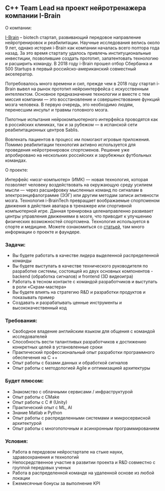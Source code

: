 ## C++ Team Lead на проект нейротренажера компании I-Brain 

О компании:

[I-Brain](https://i-brain.tech/ru/) – biotech стартап, развивающий передовое направление нейротренировок и реабилитации. Научные исследования велись около 9 лет, однако история i-Brain как компании началась всего полтора года назад. За это время стартапу удалось привлечь институциональные инвестиции, позволившие создать прототип, запатентовать технологию и расширить команду. В 2018 году i-Brain прошел отбор Сбербанка и 500 Startups в первый российско-американский совместный акселератор.

Потребовалось много времени и сил, прежде чем в 2018 году стартап i-Brain вывел на рынок прототип нейроинтерфейса с искусственным интеллектом. Основное предназначение технологии и вместе с тем миссия компании — это восстановление и совершенствование функций мозга человека. В первую очередь, это необходимо людям, перенесшим инсульт и травмы головного мозга.

Пилотные испытания нейрокомпьютерного интерфейса проводятся как в российских клиниках, так и за рубежом — в испанской сети реабилитационных центров Sablis.

Вовлекать пациентов в процесс им помогают игровые приложения. 
Помимо реабилитации технология активно используется для проведения нейротренировок спортсменов. Решение уже апробировано на нескольких российских и зарубежных футбольных командах.

 

О проекте:

Интерфейс «мозг-компьютер» (ИМК) — новая технология, которая позволяет человеку воздействовать на окружающую среду усилием мысли — 
через расшифровку мысленных команд по сигналам в электроэнцефалограмме (ЭЭГ) или другим методам записи активности мозга.
Технология i-BrainTech превращает воображаемые спортсменом движения в действия аватара в тренажере или спортивной компьютерной игре.
Данная тренировка целенаправленно развивает центры управления движениями в мозге, что приводит к улучшению физических возможностей спортсмена.
Технология используется в спорте и медицине.
Можете ознакомиться со [статьей](https://incrussia.ru/fly/i-brain/), там много информации о проекте и фаундере.

### Задачи:
- Вы будете работать в качестве лидера выделенной распределенной команды
- Вы будете выступать в качестве технического руководителя по разработке системы, состоящей из двух основных компонентов - backend (обработка сигналов) и frontend (3D видеоигра)
- Работать в тесном контакте с командой разработчиков и выступать в роли «Скрам-мастера»
- Вы будете влиять на стратегию R&D и разработки продуктов и показывать пример
- Создавать и разрабатывать ценные инструменты и высококачественный код
 
### Требования:
- Свободное владение английским языком для общения с командой исследователей
- Способность вести талантливых разработчиков к достижению конкретных целей в установленные сроки
- Практический профессиональный опыт разработки программного обеспечения на C ++
- Опыт работы с базами данных и обработкой сигналов
- Опыт работы с методологией Agile и оптимизацией архитектуры

### Будет плюсом:
- Знакомство с облачными сервисами / инфраструктурой
- Опыт работы с CMake
- Опыт работы с C # (Unity)
- Практический опыт с ML, AI
- Знание Matlab и Python
- Опыт работы с распределенными системами и микросервисной архитектурой
- Опыт работы с многопоточным и асинхронным программированием
 

### Условия: 
- Работа в передовом нейростартапе на стыке науки, здравоохранения и технологий
- Непосредственное участие в развитии проекта и R&D совместно с группой передовых ученых
- Работа в распределенной команде на удаленной основе из любой локации
- Ежемесячные бонусы за выполнение KPI
